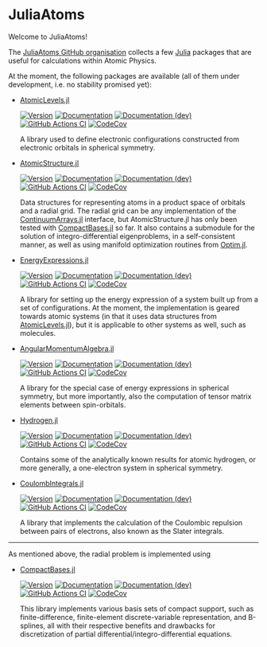 # JuliaAtoms

Welcome to JuliaAtoms!

The [JuliaAtoms GitHub organisation](https://github.com/JuliaAtoms/)
collects a few [Julia](https://julialang.org) packages that are useful
for calculations within Atomic Physics.

At the moment, the following packages are available (all of them under
development, i.e. no stability promised yet):

- [AtomicLevels.jl](https://github.com/JuliaAtoms/AtomicLevels.jl)

  [![Version](https://img.shields.io/github/v/release/JuliaAtoms/AtomicLevels.jl)](https://github.com/JuliaAtoms/AtomicLevels.jl/releases)
  [![Documentation](https://img.shields.io/badge/docs-stable-blue.svg)](https://juliaatoms.org/AtomicLevels.jl/stable/)
  [![Documentation (dev)](https://img.shields.io/badge/docs-dev-blue.svg)](https://juliaatoms.org/AtomicLevels.jl/dev/)
  [![GitHub Actions CI](https://github.com/JuliaAtoms/AtomicLevels.jl/workflows/CI/badge.svg)](https://github.com/JuliaAtoms/AtomicLevels.jl/actions)
  [![CodeCov](https://codecov.io/gh/JuliaAtoms/AtomicLevels.jl/branch/master/graph/badge.svg)](https://codecov.io/gh/JuliaAtoms/AtomicLevels.jl)

  A library used to define electronic configurations constructed from
  electronic orbitals in spherical symmetry.

- [AtomicStructure.jl](https://github.com/JuliaAtoms/AtomicStructure.jl/)

  [![Version](https://img.shields.io/github/v/release/JuliaAtoms/AtomicStructure.jl)](https://github.com/JuliaAtoms/AtomicStructure.jl/releases)
  [![Documentation](https://img.shields.io/badge/docs-stable-blue.svg)](https://juliaatoms.org/AtomicStructure.jl/stable/)
  [![Documentation (dev)](https://img.shields.io/badge/docs-dev-blue.svg)](https://juliaatoms.org/AtomicStructure.jl/dev/)
  [![GitHub Actions CI](https://github.com/JuliaAtoms/AtomicStructure.jl/workflows/CI/badge.svg)](https://github.com/JuliaAtoms/AtomicStructure.jl/actions)
  [![CodeCov](https://codecov.io/gh/JuliaAtoms/AtomicStructure.jl/branch/master/graph/badge.svg)](https://codecov.io/gh/JuliaAtoms/AtomicStructure.jl)

  Data structures for representing atoms in a product space of
  orbitals and a radial grid. The radial grid can be any
  implementation of the
  [ContinuumArrays.jl](https://github.com/JuliaApproximation/ContinuumArrays.jl)
  interface, but AtomicStructure.jl has only been tested with
  [CompactBases.jl](https://github.com/JuliaApproximation/CompactBases.jl)
  so far. It also contains a submodule for the solution of
  integro-differential eigenproblems, in a self-consistent manner, as
  well as using manifold optimization routines from
  [Optim.jl](https://github.com/JuliaNLSolvers/Optim.jl).

- [EnergyExpressions.jl](https://github.com/JuliaAtoms/EnergyExpressions.jl)

  [![Version](https://img.shields.io/github/v/release/JuliaAtoms/EnergyExpressions.jl)](https://github.com/JuliaAtoms/EnergyExpressions.jl/releases)
  [![Documentation](https://img.shields.io/badge/docs-stable-blue.svg)](https://juliaatoms.org/EnergyExpressions.jl/stable/)
  [![Documentation (dev)](https://img.shields.io/badge/docs-dev-blue.svg)](https://juliaatoms.org/EnergyExpressions.jl/dev/)
  [![GitHub Actions CI](https://github.com/JuliaAtoms/EnergyExpressions.jl/workflows/CI/badge.svg)](https://github.com/JuliaAtoms/EnergyExpressions.jl/actions)
  [![CodeCov](https://codecov.io/gh/JuliaAtoms/EnergyExpressions.jl/branch/master/graph/badge.svg)](https://codecov.io/gh/JuliaAtoms/EnergyExpressions.jl)

  A library for setting up the energy expression of a system built up
  from a set of configurations. At the moment, the implementation is
  geared towards atomic systems (in that it uses data structures from
  [AtomicLevels.jl](https://github.com/JuliaAtoms/AtomicLevels.jl)),
  but it is applicable to other systems as well, such as molecules.

- [AngularMomentumAlgebra.jl](https://github.com/JuliaAtoms/AngularMomentumAlgebra.jl)

  [![Version](https://img.shields.io/github/v/release/JuliaAtoms/AngularMomentumAlgebra.jl)](https://github.com/JuliaAtoms/AngularMomentumAlgebra.jl/releases)
  [![Documentation](https://img.shields.io/badge/docs-stable-blue.svg)](https://juliaatoms.org/AngularMomentumAlgebra.jl/stable/)
  [![Documentation (dev)](https://img.shields.io/badge/docs-dev-blue.svg)](https://juliaatoms.org/AngularMomentumAlgebra.jl/dev/)
  [![GitHub Actions CI](https://github.com/JuliaAtoms/AngularMomentumAlgebra.jl/workflows/CI/badge.svg)](https://github.com/JuliaAtoms/AngularMomentumAlgebra.jl/actions)
  [![CodeCov](https://codecov.io/gh/JuliaAtoms/AngularMomentumAlgebra.jl/branch/master/graph/badge.svg)](https://codecov.io/gh/JuliaAtoms/AngularMomentumAlgebra.jl)

  A library for the special case of energy expressions in spherical
  symmetry, but more importantly, also the computation of tensor
  matrix elements between spin-orbitals.

- [Hydrogen.jl](https://github.com/JuliaAtoms/Hydrogen.jl)

  [![Version](https://img.shields.io/github/v/release/JuliaAtoms/Hydrogen.jl)](https://github.com/JuliaAtoms/Hydrogen.jl/releases)
  [![Documentation](https://img.shields.io/badge/docs-stable-blue.svg)](https://juliaatoms.org/Hydrogen.jl/stable/)
  [![Documentation (dev)](https://img.shields.io/badge/docs-dev-blue.svg)](https://juliaatoms.org/Hydrogen.jl/dev/)
  [![GitHub Actions CI](https://github.com/JuliaAtoms/Hydrogen.jl/workflows/CI/badge.svg)](https://github.com/JuliaAtoms/Hydrogen.jl/actions)
  [![CodeCov](https://codecov.io/gh/JuliaAtoms/Hydrogen.jl/branch/master/graph/badge.svg)](https://codecov.io/gh/JuliaAtoms/Hydrogen.jl)

  Contains some of the analytically known results for atomic hydrogen,
  or more generally, a one-electron system in spherical symmetry.

- [CoulombIntegrals.jl](https://github.com/JuliaAtoms/CoulombIntegrals.jl)

  [![Version](https://img.shields.io/github/v/release/JuliaAtoms/CoulombIntegrals.jl)](https://github.com/JuliaAtoms/CoulombIntegrals.jl/releases)
  [![Documentation](https://img.shields.io/badge/docs-stable-blue.svg)](https://juliaatoms.org/CoulombIntegrals.jl/stable/)
  [![Documentation (dev)](https://img.shields.io/badge/docs-dev-blue.svg)](https://juliaatoms.org/CoulombIntegrals.jl/dev/)
  [![GitHub Actions CI](https://github.com/JuliaAtoms/CoulombIntegrals.jl/workflows/CI/badge.svg)](https://github.com/JuliaAtoms/CoulombIntegrals.jl/actions)
  [![CodeCov](https://codecov.io/gh/JuliaAtoms/CoulombIntegrals.jl/branch/master/graph/badge.svg)](https://codecov.io/gh/JuliaAtoms/CoulombIntegrals.jl)

  A library that implements the calculation of the Coulombic repulsion
  between pairs of electrons, also known as the Slater integrals.

---

As mentioned above, the radial problem is implemented using

- [CompactBases.jl](https://github.com/JuliaApproximation/CompactBases.jl/)

  [![Version](https://img.shields.io/github/v/release/JuliaApproximation/CompactBases.jl)](https://github.com/JuliaApproximation/CompactBases.jl/releases)
  [![Documentation](https://img.shields.io/badge/docs-stable-blue.svg)](https://JuliaApproximation.org/CompactBases.jl/stable/)
  [![Documentation (dev)](https://img.shields.io/badge/docs-dev-blue.svg)](https://JuliaApproximation.org/CompactBases.jl/dev/)
  [![GitHub Actions CI](https://github.com/JuliaApproximation/CompactBases.jl/workflows/CI/badge.svg)](https://github.com/JuliaApproximation/CompactBases.jl/actions)
  [![CodeCov](https://codecov.io/gh/JuliaApproximation/CompactBases.jl/branch/master/graph/badge.svg)](https://codecov.io/gh/JuliaApproximation/CompactBases.jl)

  This library implements various basis sets of compact support, such
  as finite-difference, finite-element discrete-variable
  representation, and B-splines, all with their respective benefits
  and drawbacks for discretization of partial differential/integro-differential equations.
